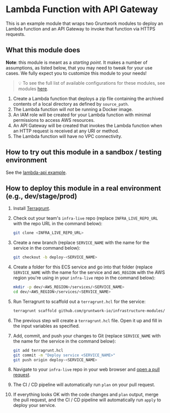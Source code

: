 # Lambda Function with API Gateway

This is an example module that wraps two Gruntwork modules to deploy an Lambda function and an API Gateway to invoke that
function via HTTPS requests.

## What this module does

**Note**: this module is meant as a _starting point_. It makes a number of assumptions, as listed below, that you may
need to tweak for your use cases. We fully expect you to customize this module to your needs!

> :bulb: To see the full list of available configurations for these modules, see modules [here](https://github.com/gruntwork-io/terraform-aws-lambda).

1. Create a Lambda function that deploys a zip file containing the archived contents of a local directory as defined by
   `source_path`.
2. The Lambda function will _not_ be running a Docker image.
3. An IAM role will be created for your Lambda function with minimal permissions to access AWS resources.
4. An API Gateway will be created that invokes the Lambda function when an HTTP request is received at any URI or method.
5. The Lambda function will have no VPC connectivity.

## How to try out this module in a sandbox / testing environment

See the [lambda-api example](/examples/services/lambda-api).

## How to deploy this module in a real environment (e.g., dev/stage/prod)

1. Install [Terragrunt](https://terragrunt.gruntwork.io/).

2. Check out your team's `infra-live` repo (replace `INFRA_LIVE_REPO_URL` with the repo URL in the command below):

    ```bash
    git clone <INFRA_LIVE_REPO_URL>
    ```

3. Create a new branch (replace `SERVICE_NAME` with the name for the service in the command below):

    ```bash
    git checkout -b deploy-<SERVICE_NAME>
    ```

4. Create a folder for this ECS service and go into that folder (replace `SERVICE_NAME` with the name for the service
   and `AWS_REGION` with the AWS region you're using in your `infra-live` repo in the command below):

    ```bash
    mkdir -p dev/<AWS_REGION>/services/<SERVICE_NAME>
    cd dev/<AWS_REGION>/services/<SERVICE_NAME>
    ```

5. Run Terragrunt to scaffold out a `terragrunt.hcl` for the service:

    ```bash
    terragrunt scaffold github.com/gruntwork-io/infrastructure-modules//modules/services/lambda-api
    ```

6. The previous step will create a `terragrunt.hcl` file. Open it up and fill in the input variables as specified.

7. Add, commit, and push your changes to Git (replace `SERVICE_NAME` with the name for the service in the command below):

    ```bash
    git add terragrunt.hcl
    git commit -m "Deploy service <SERVICE_NAME>"
    git push origin deploy-<SERVICE_NAME>
    ```

8. Navigate to your `infra-live` repo in your web browser and [open a pull
   request](https://docs.github.com/en/pull-requests/collaborating-with-pull-requests/proposing-changes-to-your-work-with-pull-requests/creating-a-pull-request#creating-the-pull-request).

9. The CI / CD pipeline will automatically run `plan` on your pull request.

10. If everything looks OK with the code changes and `plan` output, merge the pull request, and the CI / CD pipeline
    will automatically run `apply` to deploy your service.
